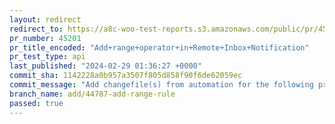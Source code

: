```yaml
---
layout: redirect
redirect_to: https://a8c-woo-test-reports.s3.amazonaws.com/public/pr/45201/api/index.html
pr_number: 45201
pr_title_encoded: "Add+range+operator+in+Remote+Inbox+Notification"
pr_test_type: api
last_published: "2024-02-29 01:36:27 +0000"
commit_sha: 1142228a0b957a3507f805d858f90f6de62059ec
commit_message: "Add changefile(s) from automation for the following project(s): packa…"
branch_name: add/44787-add-range-rule
passed: true
---
```

